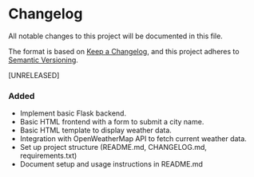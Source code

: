 # Changelog
All notable changes to this project will be documented in this file.

The format is based on [Keep a Changelog](https://keepachangelog.com), 
and this project adheres to [Semantic Versioning](https://semver.org).
<!--
## [RELEASE] - YYYY-MM-DD
### Added
### Changed
### Fixed
### Removed
-->

[UNRELEASED]
### Added
- Implement basic Flask backend.
- Basic HTML frontend with a form to submit a city name.
- Basic HTML template to display weather data.
- Integration with OpenWeatherMap API to fetch current weather data.
- Set up project structure (README.md, CHANGELOG.md, requirements.txt)
- Document setup and usage instructions in README.md

